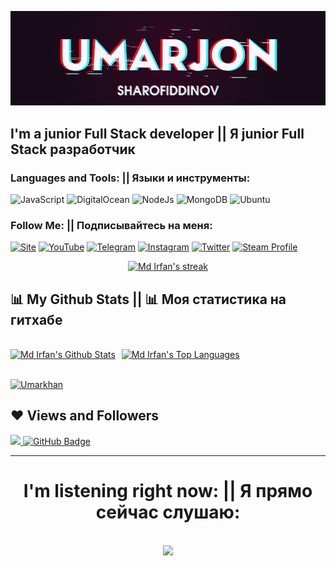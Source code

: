 [![LOGO](https://github.com/Umarchek/Umarchek/blob/main/assets/logo_1.jpg)](https://www.youtube.com/c/UZBase)

## I'm a junior Full Stack developer || Я junior Full Stack разработчик

### Languages and Tools: || Языки и инструменты:

![JavaScript](https://img.shields.io/badge/-JavaScript-1C0B1A?style=for-the-badge&logo=JavaScript&logoColor=E9D54D)
![DigitalOcean](https://img.shields.io/badge/-DigitalOcean-1C0B1A?style=for-the-badge&logo=DigitalOcean&logoColor=E9D54D)
![NodeJs](https://img.shields.io/badge/-NodeJS-1C0B1A?style=for-the-badge&logo=nodedotjs&logoColor=E9D54D)
![MongoDB](https://img.shields.io/badge/-MongoDB-1C0B1A?style=for-the-badge&logo=MongoDB&logoColor=E9D54D)
![Ubuntu](https://img.shields.io/badge/-ubuntu-1C0B1A?style=for-the-badge&logo=ubuntu&logoColor=E9D54D)

### Follow Me: || Подписывайтесь на меня:

[![Site](https://img.shields.io/badge/-MySite-1C0B1A?style=for-the-badge&logo=Internet&logoColor=FF0000)](https://UZBase.uz)
[![YouTube](https://img.shields.io/badge/-YouTube-1C0B1A?style=for-the-badge&logo=YouTube&logoColor=FF0000)](https://www.youtube.com/c/UZBase)
[![Telegram](https://img.shields.io/badge/-Telegram-1C0B1A?style=for-the-badge&logo=telegram&logoColor=27A0D9)](https://t.me/Um4rj0n)
[![Instagram](https://img.shields.io/badge/-Instagram-1C0B1A?style=for-the-badge&logo=instagram&logoColor=B4068E)](https://www.instagram.com/Um4rj0n)
[![Twitter](https://img.shields.io/badge/-Twitter-1C0B1A?style=for-the-badge&logo=Twitter&logoColor=1C9DEB)](https://twitter.com/UZBase)
[![Steam Profile](https://img.shields.io/badge/-Steam-1C0B1A?style=for-the-badge&logo=Steam&logoColor=FF0000)](https://steamcommunity.com/profiles/76561199014469830)

<p align="center">
    <a href="https://github.com/umarchek/github-readme-streak-stats">
        <img title="🔥 Get streak stats for your profile at git.io/streak-stats" alt="Md Irfan's streak" src="https://github-readme-streak-stats.herokuapp.com/?user=umarchek&theme=black-ice&hide_border=true&stroke=0000&background=060A0CD0"/>
    </a>
</p>

## 📊 My Github Stats || 📊 Моя статистика на гитхабе

  <br/>
    <div style="display:flex;"><a style="margin-right:10px;" href="https://github.com/umarchek/github-readme-stats"><img alt="Md Irfan's Github Stats" src="https://github-readme-stats.vercel.app/api?username=umarchek&show_icons=true&count_private=true&theme=react&hide_border=true&bg_color=0D1117" /></a><a href="https://github.com/umarchek/github-readme-stats"><img alt="Md Irfan's Top Languages" src="https://github-readme-stats.vercel.app/api/top-langs/?username=umarchek&langs_count=8&count_private=true&layout=compact&theme=react&hide_border=true&bg_color=0D1117" /></a></div>
  <br/>

<a href="https://github.com/umarchek/github-readme-activity-graph"><img alt="Umarkhan" src="https://activity-graph.herokuapp.com/graph?username=umarchek&bg_color=0D1117&color=5BCDEC&line=5BCDEC&point=FFFFFF&hide_border=true" /></a>


## ❤ Views and Followers
<a href="https://github.com/Umarchek/github-profile-views-counter">
    <img src="https://komarev.com/ghpvc/?username=Umarchek">
</a>
<a href="https://github.com/Umarchek?tab=followers"><img src="https://img.shields.io/github/followers/Umarchek?label=Followers&style=social" alt="GitHub Badge"></a>

<hr>
<h1 align="center">I'm listening right now: || Я прямо сейчас слушаю:</h1>
<br/>  

<div align="center"><img src="https://spotify-github-profile.vercel.app/api/view?uid=q7ln75i89tr8d9ctwlketujop&cover_image=true&theme=default" /></div>  

<br/>  
